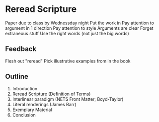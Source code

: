 # Reread Scripture 
Paper due to class by Wednessday night
Put the work in 
Pay attention to argument in 1 direction
Pay attention to style
Arguments are clear
Forget extraneous stuff
Use the right words (not just the big words)

## Feedback
Flesh out "reread"
Pick illustrative examples from in the book

## Outline
1) Introduction 
3) Reread Scripture (Definition of Terms)
2) Interlinear paradigm (NETS Front Matter; Boyd-Taylor)
4) Literal renderings (James Barr)
5) Exemplary Material
6) Conclusion
